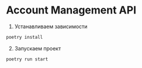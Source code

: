 # Account Management API
1. Устанавливаем зависимости
```bash
poetry install
```
2. Запускаем проект
```bash
poetry run start
```

